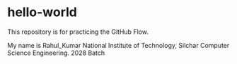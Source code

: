 # hello-world
This repository is for practicing the GitHub Flow.

My name is Rahul_Kumar
National Institute of Technology, Silchar
Computer Science Engineering.
2028 Batch
